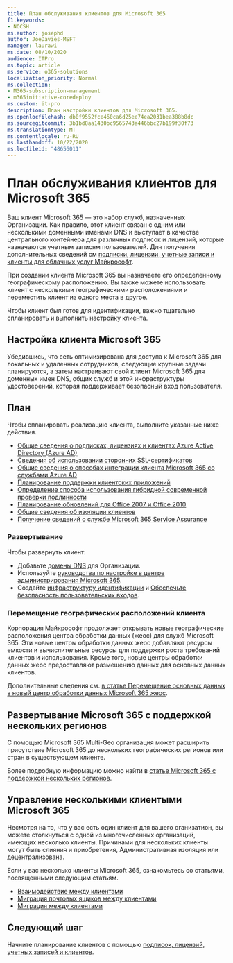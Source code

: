 ```yaml
---
title: План обслуживания клиентов для Microsoft 365
f1.keywords:
- NOCSH
ms.author: josephd
author: JoeDavies-MSFT
manager: laurawi
ms.date: 08/10/2020
audience: ITPro
ms.topic: article
ms.service: o365-solutions
localization_priority: Normal
ms.collection:
- M365-subscription-management
- m365initiative-coredeploy
ms.custom: it-pro
description: План настройки клиентов для Microsoft 365.
ms.openlocfilehash: db0f9552fce460ca6d25ee74ea2031bea388b8dc
ms.sourcegitcommit: 3b1bd8aa1430bc9565743a446bbc27b199f30f73
ms.translationtype: MT
ms.contentlocale: ru-RU
ms.lasthandoff: 10/22/2020
ms.locfileid: "48656011"
---
```

# <a name="tenant-roadmap-for-microsoft-365"></a>План обслуживания клиентов для Microsoft 365

Ваш клиент Microsoft 365 — это набор служб, назначенных Организации. Как правило, этот клиент связан с одним или несколькими доменными именами DNS и выступает в качестве центрального контейнера для различных подписок и лицензий, которые назначаются учетным записям пользователей. Для получения дополнительных сведений см [подписки, лицензии, учетные записи и клиенты для облачных услуг Майкрософт](subscriptions-licenses-accounts-and-tenants-for-microsoft-cloud-offerings.md).

При создании клиента Microsoft 365 вы назначаете его определенному географическому расположению. Вы также можете использовать клиент с несколькими географическими расположениями и переместить клиент из одного места в другое.

Чтобы клиент был готов для идентификации, важно тщательно спланировать и выполнить настройку клиента.


## <a name="set-up-your-microsoft-365-tenant"></a>Настройка клиента Microsoft 365

Убедившись, что сеть оптимизирована для доступа к Microsoft 365 для локальных и удаленных сотрудников, следующие крупные задачи планируются, а затем настраивают свой клиент Microsoft 365 для доменных имен DNS, общих служб и этой инфраструктуры удостоверений, которая поддерживает безопасный вход пользователя.

## <a name="plan"></a>План

Чтобы спланировать реализацию клиента, выполните указанные ниже действия.

- [Общие сведения о подписках, лицензиях и клиентах Azure Active Directory (Azure AD)](subscriptions-licenses-accounts-and-tenants-for-microsoft-cloud-offerings.md)
- [Сведения об использовании сторонних SSL-сертификатов](plan-for-third-party-ssl-certificates.md)
- [Общие сведения о способах интеграции клиента Microsoft 365 со службами Azure AD](integrated-apps-and-azure-ads.md)
- [Планирование поддержки клиентских приложений](microsoft-365-client-support-certificate-based-authentication.md)
- [Определение способа использования гибридной современной проверки подлинности](hybrid-modern-auth-overview.md)
- [Планирование обновлений для Office 2007 и Office 2010](plan-upgrade-previous-versions-office.md)
- [Общие сведения об изоляции клиентов](microsoft-365-tenant-isolation-overview.md)
- [Получение сведений о службе Microsoft 365 Service Assurance](microsoft-365-administrative-access-controls-overview.md)

### <a name="deploy"></a>Развертывание

Чтобы развернуть клиент: 

- Добавьте [домены DNS](https://docs.microsoft.com/microsoft-365/admin/setup/add-domain) для Организации.
- Используйте [руководства по настройке в центре администрирования Microsoft 365](setup-guides-for-microsoft-365.md).
- Создайте [инфраструктуру идентификации](identity-roadmap-microsoft-365.md) и [Обеспечьте безопасность пользовательских входов](microsoft-365-secure-sign-in.md).

### <a name="move-a-tenants-geographic-locations"></a>Перемещение географических расположений клиента

Корпорация Майкрософт продолжает открывать новые географические расположения центра обработки данных (жеос) для служб Microsoft 365. Эти новые центры обработки данных жеос добавляют ресурсы емкости и вычислительные ресурсы для поддержки роста требований клиентов и использования. Кроме того, новые центры обработки данных жеос предоставляют размещению данных для основных данных клиентов.

Дополнительные сведения см. [в статье Перемещение основных данных в новый центр обработки данных Microsoft 365 жеос](moving-data-to-new-datacenter-geos.md).


## <a name="deploy-microsoft-365-multi-geo"></a>Развертывание Microsoft 365 с поддержкой нескольких регионов

С помощью Microsoft 365 Multi-Geo организация может расширить присутствие Microsoft 365 до нескольких географических регионов или стран в существующем клиенте.

Более подробную информацию можно найти в [статье Microsoft 365 с поддержкой нескольких регионов](microsoft-365-multi-geo.md).

## <a name="manage-multiple-microsoft-365-tenancies"></a>Управление несколькими клиентыми Microsoft 365 

Несмотря на то, что у вас есть один клиент для вашего оганизатион, вы можете столкнуться с одной из многочисленных организаций, имеющих несколько клиенты. Причинами для нескольких клиенты могут быть слияния и приобретения, Административная изоляция или децентрализована.

Если у вас несколько клиенты Microsoft 365, ознакомьтесь со статьями, посвященными следующим статьям.

- [Взаимодействие между клиентами](microsoft-365-inter-tenant-collaboration.md)
- [Миграция почтовых ящиков между клиентами](cross-tenant-mailbox-migration.md)
- [Миграция между клиентами](microsoft-365-tenant-to-tenant-migrations.md)


## <a name="next-step"></a>Следующий шаг

Начните планирование клиентов с помощью [подписок, лицензий, учетных записей и клиентов](subscriptions-licenses-accounts-and-tenants-for-microsoft-cloud-offerings.md).
